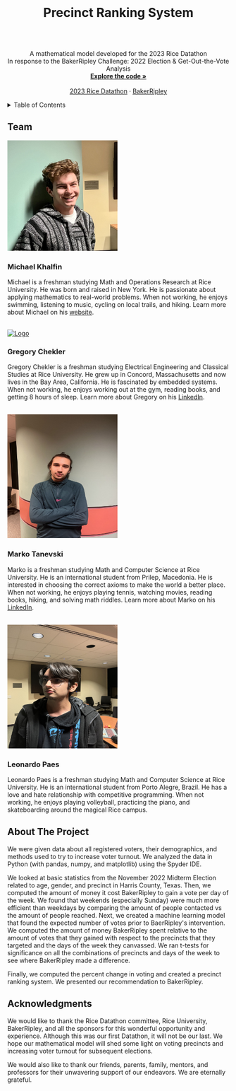 <br />
<div align="center">
  <h1>Precinct Ranking System</h1>

  <br/>
  <br/>

  <p align="center">
    A mathematical model developed for the 2023 Rice Datathon<br/>In response to the BakerRipley Challenge: 2022 Election & Get-Out-the-Vote Analysis
    <br />
    <a href="https://github.com/michael-khalfin/precinct-ranking-system"><strong>Explore the code »</strong></a>
    <br />
    <br />
    <a href="https://datathon.rice.edu/">2023 Rice Datathon</a>
    ·
    <a href="https://www.bakerripley.org/">BakerRipley</a>
  </p>
</div>

<!-- TABLE OF CONTENTS -->
<details>
  <summary>Table of Contents</summary>
  <ol>
    <li><a href="#team">Team</a></li>
    <li><a href="#about-the-project">About The Project</a></li>
    <li><a href="#acknowledgments">Acknowledgments</a></li>
  </ol>
</details>

<!-- TEAM -->
## Team
<div align="left">
  <a href="https://github.com/michael-khalfin/precinct-ranking-system">
    <img src="https://github.com/michael-khalfin/precinct-ranking-system/blob/main/michael.jpg" alt="Logo" width="250" height="250">
  </a>

  <h3 align="left">Michael Khalfin</h3>

  <p align="left">
    Michael is a freshman studying Math and Operations Research at Rice University. He was born and raised in New York. He is passionate about applying mathematics to real-world problems. When not working, he enjoys swimming, listening to music, cycling on local trails, and hiking. Learn more about Michael on his <a href="https://michael-khalfin.github.io/michael-khalfin-cv/">website</a>.
  </p>
</div>

<br />

<div align="left">
  <a href="https://github.com/michael-khalfin/precinct-ranking-system">
    <img src="https://github.com/michael-khalfin/precinct-ranking-system/blob/main/gregory.PNG" alt="Logo" width="250" height="280">
  </a>

  <h3 align="left">Gregory Chekler</h3>

  <p align="left">
    Gregory Chekler is a freshman studying Electrical Engineering and Classical Studies at Rice University. He grew up in Concord, Massachusetts and now lives in the Bay Area, California. He is fascinated by embedded systems. When not working, he enjoys working out at the gym, reading books, and getting 8 hours of sleep. Learn more about Gregory on his <a href="https://www.linkedin.com/in/gregory-chekler-209049260/">LinkedIn</a>.
  </p>
</div>

<br />

<div align="left">
  <a href="https://github.com/michael-khalfin/precinct-ranking-system">
    <img src="https://github.com/michael-khalfin/precinct-ranking-system/blob/main/marko.jpg" alt="Logo" width="250" height="280">
  </a>

  <h3 align="left">Marko Tanevski</h3>

  <p align="left">
    Marko is a freshman studying Math and Computer Science at Rice University. He is an international student from Prilep, Macedonia. He is interested in choosing the correct axioms to make the world a better place. When not working, he enjoys playing tennis, watching movies, reading books, hiking, and solving math riddles. Learn more about Marko on his <a href="https://www.linkedin.com/in/marko-tanevski-6506b2227/">LinkedIn</a>.
  </p>
</div>

<br />

<div align="left">
  <a href="https://github.com/michael-khalfin/precinct-ranking-system">
    <img src="https://github.com/michael-khalfin/precinct-ranking-system/blob/main/leo.jpg" alt="Logo" width="250" height="280">
  </a>

  <h3 align="left">Leonardo Paes</h3>

  <p align="left">
    Leonardo Paes is a freshman studying Math and Computer Science at Rice University. He is an international student from Porto Alegre, Brazil. He has a love and hate relationship with competitive programming. When not working, he enjoys playing volleyball, practicing the piano, and skateboarding around the magical Rice campus.
  </p>
</div>

<!-- ABOUT THE PROJECT -->
## About The Project
<p>
We were given data about all registered voters, their demographics, and methods used to try to increase voter turnout. We analyzed the data in Python (with pandas, numpy, and matplotlib) using the Spyder IDE.

We looked at basic statistics from the November 2022 Midterm Election related to age, gender, and precinct in Harris County, Texas. Then, we computed the amount of money it cost BakerRipley to gain a vote per day of the week. We found that weekends (especially Sunday) were much more efficient than weekdays by comparing the amount of people contacted vs the amount of people reached. Next, we created a machine learning model that found the expected number of votes prior to BaerRipley's intervention. We computed the amount of money BakerRipley spent relative to the amount of votes that they gained with respect to the precincts that they targeted and the days of the week they canvassed. We ran t-tests for significance on all the combinations of precincts and days of the week to see where BakerRipley made a difference.

Finally, we computed the percent change in voting and created a precinct ranking system. We presented our recommendation to BakerRipley.
</p>

<div align="left">

</div>

<!-- ACKNOWLEDGMENTS -->
## Acknowledgments

<div align="left">
  <p align="left">
    We would like to thank the Rice Datathon committee, Rice University, BakerRipley, and all the sponsors for this wonderful opportunity and experience. Although this was our first Datathon, it will not be our last. We hope our mathematical model will shed some light on voting precincts and increasing voter turnout for subsequent elections.
  </p>
  <p align="left">
    We would also like to thank our friends, parents, family, mentors, and professors for their unwavering support of our endeavors. We are eternally grateful.
  </p>
</div>
